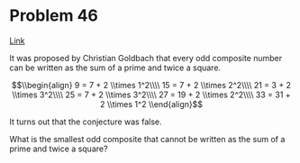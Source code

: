 # Problem 46

[Link](https://projecteuler.net/problem=46)

It was proposed by Christian Goldbach that every odd composite number can be written as the sum of a prime and twice a square.

$$\\begin{align} 9 = 7 + 2 \\times 1^2\\\\ 15 = 7 + 2 \\times 2^2\\\\ 21 = 3 + 2 \\times 3^2\\\\ 25 = 7 + 2 \\times 3^2\\\\ 27 = 19 + 2 \\times 2^2\\\\ 33 = 31 + 2 \\times 1^2 \\end{align}$$

It turns out that the conjecture was false.

What is the smallest odd composite that cannot be written as the sum of a prime and twice a square?
